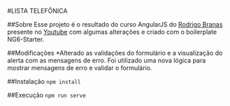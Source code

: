 #LISTA TELEFÔNICA

##Sobre
Esse projeto é o resultado do curso AngularJS do [Rodrigo Branas](https://www.linkedin.com/in/rodrigobranas/) 
presente no [Youtube](https://www.youtube.com/playlist?list=PLQCmSnNFVYnTD5p2fR4EXmtlR6jQJMbPb) com algumas alterações
e criado com o boilerplate NG6-Starter.

##Modificações
*Alterado as validações do formulário e a visualização do alerta com as mensagens de erro. 
Foi utilizado uma nova lógica para mostrar mensagens de erro e validar o formulário.

##Instalação
```npm install```

##Execução
```npm run serve```

